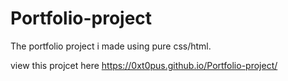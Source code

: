 # Portfolio-project
The portfolio project i made using pure css/html.

view this projcet here https://0xt0pus.github.io/Portfolio-project/
